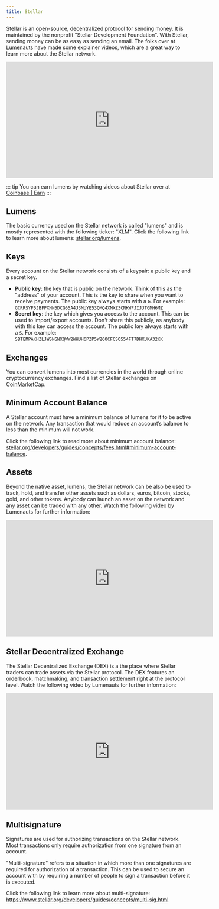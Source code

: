 ```yaml
---
title: Stellar
---
```


Stellar is an open-source, decentralized protocol for sending money. It is maintained by the nonprofit "Stellar Development Foundation". With Stellar, sending money can be as easy as sending an email. The folks over at [Lumenauts](https://www.lumenauts.com/courses/stellar-overview-course) have made some explainer videos, which are a great way to learn more about the Stellar network.

<iframe width="560" height="315" src="https://www.youtube.com/embed/ixerXWJrDr0" frameborder="0" allow="accelerometer; autoplay; encrypted-media; gyroscope; picture-in-picture" allowfullscreen></iframe>

::: tip
You can earn lumens by watching videos about Stellar over at
[Coinbase | Earn](https://www.coinbase.com/earn/stellar)
:::

## Lumens

The basic currency used on the Stellar network is called "lumens" and is mostly represented with the following ticker: "XLM". Click the following link to learn more about lumens: [stellar.org/lumens](https://www.stellar.org/lumens/).

## Keys

Every account on the Stellar network consists of a keypair: a public key and a secret key. 

- **Public key**: the key that is public on the network. Think of this as the "address" of your account. This is the key to share when you want to receive payments. The public key always starts with a `G`. For example:  `GCRRSYF5JBFPXHN5DCG65A4J3MUYE53QMQ4XMXZ3CNKWFJIJJTGMH6MZ` 
- **Secret key**: the key which gives you access to the account. This can be used to import/export accounts. Don't share this publicly, as anybody with this key can access the account. The public key always starts with a `S`. For example: `SBTEMPAKHZLJWSNGNXQWW2WHUH6PZP5W26OCFCSO554FT7DHXUKA32KK`

## Exchanges

You can convert lumens into most currencies in the world through online cryptocurrency exchanges. Find a list of Stellar exchanges on [CoinMarketCap](https://coinmarketcap.com/currencies/stellar/#markets).

## Minimum Account Balance

A Stellar account must have a minimum balance of lumens for it to be active on the network. Any transaction that would reduce an account’s balance to less than the minimum will not work.

Click the following link to read more about minimum account balance: [stellar.org/developers/guides/concepts/fees.html#minimum-account-balance](https://www.stellar.org/developers/guides/concepts/fees.html#minimum-account-balance).

## Assets

Beyond the native asset, lumens, the Stellar network can be also be used to track, hold, and transfer other assets such as dollars, euros, bitcoin, stocks, gold, and other tokens. Anybody can launch an asset on the network and any asset can be traded with any other. Watch the following video by Lumenauts for further information:

<iframe width="560" height="315" src="https://www.youtube.com/embed/Cf9CdFVse-w" frameborder="0" allow="accelerometer; autoplay; encrypted-media; gyroscope; picture-in-picture" allowfullscreen></iframe>

## Stellar Decentralized Exchange

The Stellar Decentralized Exchange (DEX) is a the place where Stellar traders can trade assets via the Stellar protocol. The DEX features an orderbook, matchmaking, and transaction settlement right at the protocol level. Watch the following video by Lumenauts for further information:

<iframe width="560" height="315" src="https://www.youtube.com/embed/2L8-lrmzeWk" frameborder="0" allow="accelerometer; autoplay; encrypted-media; gyroscope; picture-in-picture" allowfullscreen></iframe>

## Multisignature

Signatures are used for authorizing transactions on the Stellar network. Most transactions only require authorization from one signature from an account.

"Multi-signature" refers to a situation in which more than one signatures are required for authorization of a transaction. This can be used to secure an account with by requiring a number of people to sign a transaction before it is executed.

Click the following link to learn more about multi-signature:
<https://www.stellar.org/developers/guides/concepts/multi-sig.html>

